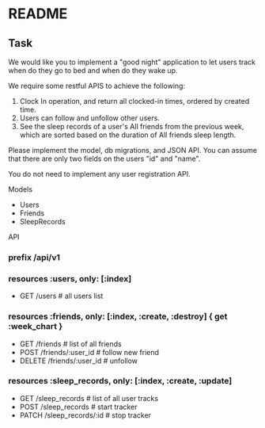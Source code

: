 # README

## Task
We would like you to implement a "good night" application to let users track when do they go to bed and when do they wake up.

We require some restful APIS to achieve the following:

1. Clock In operation, and return all clocked-in times, ordered by created time.
2. Users can follow and unfollow other users.
3. See the sleep records of a user's All friends from the previous week, which are sorted based on the duration of All friends sleep length.

Please implement the model, db migrations, and JSON API.
You can assume that there are only two fields on the users "id" and "name".

You do not need to implement any user registration API.


Models
* Users
* Friends
* SleepRecords


API
### prefix /api/v1

### resources :users, only: [:index]
* GET /users # all users list

### resources :friends, only: [:index, :create, :destroy] { get :week_chart }
* GET    /friends # list of all friends
* POST   /friends/:user_id # follow new friend
* DELETE /friends/:user_id # unfollow

### resources :sleep_records, only: [:index, :create, :update]
* GET   /sleep_records # list of all user tracks
* POST  /sleep_records # start tracker
* PATCH /sleep_records/:id # stop tracker
